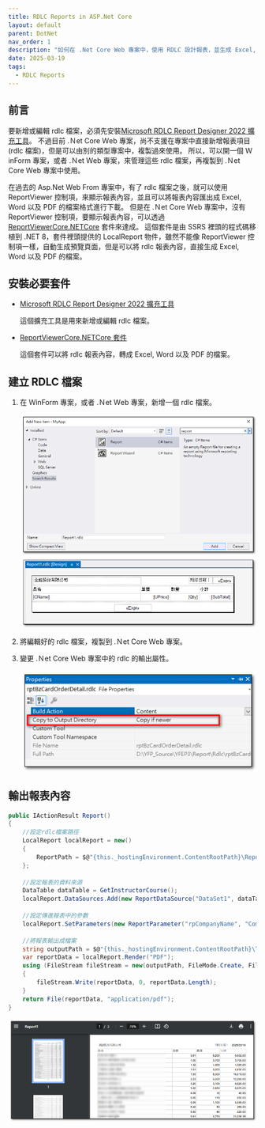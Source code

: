 ```yaml
---
title: RDLC Reports in ASP.Net Core
layout: default
parent: DotNet
nav_order: 1
description: "如何在 .Net Core Web 專案中，使用 RDLC 設計報表，並生成 Excel, Word 以及 PDF 的檔案格式進行下載。"
date: 2025-03-19
tags:
  - RDLC Reports
---
```


## 前言

要新增或編輯 rdlc 檔案，必須先安裝[Microsoft RDLC Report Designer 2022 擴充工具](https://marketplace.visualstudio.com/items?itemName=ProBITools.MicrosoftRdlcReportDesignerforVisualStudio2022)。
不過目前 .Ｎet Core Ｗeb 專案，尚不支援在專案中直接新增報表項目(rdlc 檔案)，但是可以由別的類型專案中，複製過來使用。
所以，可以開一個 ＷinForm 專案，或者 .Ｎet Ｗeb 專案，來管理這些 rdlc 檔案，再複製到 .Ｎet Core Ｗeb 專案中使用。

在過去的 Asp.Net Web From 專案中，有了 rdlc 檔案之後，就可以使用 ReportViewer 控制項，來顯示報表內容，並且可以將報表內容匯出成 Excel, Word 以及 PDF 的檔案格式進行下載。
但是在 .Ｎet Core Ｗeb 專案中，沒有 ReportViewer 控制項，要顯示報表內容，可以透過 [ReportViewerCore.NETCore](https://www.nuget.org/packages/ReportViewerCore.NETCore/) 套件來達成。
這個套件是由 SSRS 裡頭的程式碼移植到 .NET 8，套件裡頭提供的 LocalReport 物件，雖然不能像 ReportViewer 控制項一樣，自動生成預覽頁面，但是可以將 rdlc 報表內容，直接生成 Excel, Word 以及 PDF 的檔案。

## 安裝必要套件

- [Microsoft RDLC Report Designer 2022 擴充工具](https://marketplace.visualstudio.com/items?itemName=ProBITools.MicrosoftRdlcReportDesignerforVisualStudio2022)
  
  這個擴充工具是用來新增或編輯 rdlc 檔案。

- [ReportViewerCore.NETCore 套件](https://www.nuget.org/packages/ReportViewerCore.NETCore/)

  這個套件可以將 rdlc 報表內容，轉成 Excel, Word 以及 PDF 的檔案。

## 建立 RDLC 檔案

1. 在 ＷinForm 專案，或者 .Ｎet Ｗeb 專案，新增一個 rdlc 檔案。

   ![Rdlc Item](images/rdlc-item.png)
   ![Rdlc Edit](images/rdlc-edit.png)

1. 將編輯好的 rdlc 檔案，複製到 .Ｎet Core Ｗeb 專案。

1. 變更 .Ｎet Core Ｗeb 專案中的 rdlc 的輸出屬性。

   ![Rdlc Copy To Output Directory](images/rdlc-copy-to-output-directory.png)

## 輸出報表內容

```csharp
public IActionResult Report()
{
    //設定rdlc檔案路徑
    LocalReport localReport = new()
    {
        ReportPath = $@"{this._hostingEnvironment.ContentRootPath}\Reports\Report1.rdlc"
    };

    //設定報表的資料來源
    DataTable dataTable = GetInstructorCourse();
    localReport.DataSources.Add(new ReportDataSource("DataSet1", dataTable));

    //設定傳進報表中的參數
    localReport.SetParameters(new ReportParameter("rpCompanyName", "CompanyName"));

    //將報表輸出成檔案
    string outputPath = $@"{this._hostingEnvironment.ContentRootPath}\Tmp\{Guid.NewGuid()}.rdlc";
    var reportData = localReport.Render("PDF");
    using (FileStream fileStream = new(outputPath, FileMode.Create, FileAccess.Write, FileShare.None))
    {
        fileStream.Write(reportData, 0, reportData.Length);
    }
    return File(reportData, "application/pdf");
}
```

![Rdlc Report](images/rdlc-report.png)


